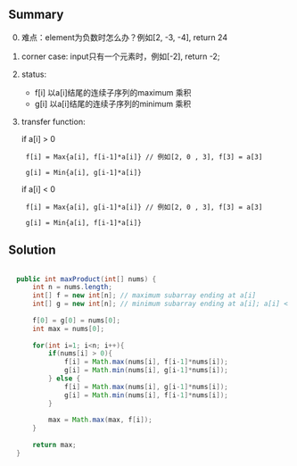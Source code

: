 ## Summary

0. 难点：element为负数时怎么办？例如[2, -3, -4], return 24

1. corner case: 
     input只有一个元素时，例如[-2], return -2; 
2. status: 
     * f[i] 以a[i]结尾的连续子序列的maximum 乘积 
     * g[i] 以a[i]结尾的连续子序列的minimum 乘积 
     
3. transfer function:

     if a[i] > 0
     
        f[i] = Max{a[i], f[i-1]*a[i]} // 例如[2, 0 , 3], f[3] = a[3]
        
        g[i] = Min{a[i], g[i-1]*a[i]}
        
     
     if a[i] < 0 
     
        f[i] = Max{a[i], g[i-1]*a[i]} // 例如[2, 0 , 3], f[3] = a[3]
        
        g[i] = Min{a[i], f[i-1]*a[i]}
 ## Solution      
  ```java
    
    public int maxProduct(int[] nums) {
        int n = nums.length; 
        int[] f = new int[n]; // maximum subarray ending at a[i]
        int[] g = new int[n]; // minimum subarray ending at a[i]; a[i] < 0
        
        f[0] = g[0] = nums[0];
        int max = nums[0];
       
        for(int i=1; i<n; i++){
            if(nums[i] > 0){
                f[i] = Math.max(nums[i], f[i-1]*nums[i]);
                g[i] = Math.min(nums[i], g[i-1]*nums[i]);
            } else {
                f[i] = Math.max(nums[i], g[i-1]*nums[i]);
                g[i] = Math.min(nums[i], f[i-1]*nums[i]);
            }
            
            max = Math.max(max, f[i]);
        }
        
        return max;
    }

  ```
     
